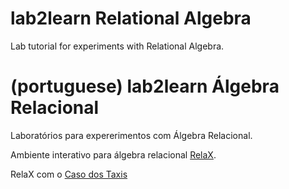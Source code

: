 # lab2learn Relational Algebra

Lab tutorial for experiments with Relational Algebra.

# (portuguese) lab2learn Álgebra Relacional

Laboratórios para expererimentos com Álgebra Relacional.

Ambiente interativo para álgebra relacional [RelaX](https://dbis-uibk.github.io/relax/).

RelaX com o [Caso dos Taxis](https://dbis-uibk.github.io/relax/calc/gist/300cdabb6607e57101119f3d7fbb6721)